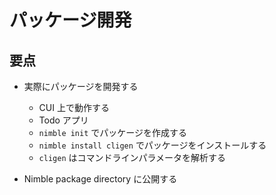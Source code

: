 # パッケージ開発

## 要点

- 実際にパッケージを開発する
  - CUI 上で動作する
  - Todo アプリ
  - `nimble init` でパッケージを作成する
  - `nimble install cligen` でパッケージをインストールする
  - `cligen` はコマンドラインパラメータを解析する

- Nimble package directory に公開する
